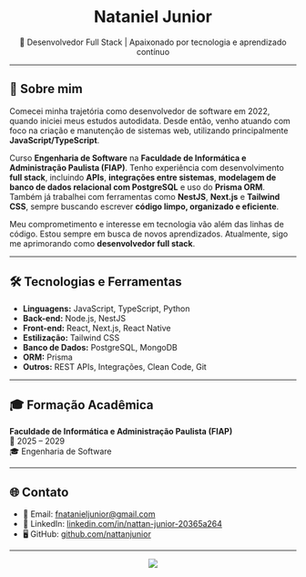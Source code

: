 <h1 align="center">Nataniel Junior</h1>
<p align="center">🚀 Desenvolvedor Full Stack | Apaixonado por tecnologia e aprendizado contínuo</p>

---

## 🧠 Sobre mim

Comecei minha trajetória como desenvolvedor de software em 2022, quando iniciei meus estudos autodidata. Desde então, venho atuando com foco na criação e manutenção de sistemas web, utilizando principalmente **JavaScript/TypeScript**.

Curso **Engenharia de Software** na **Faculdade de Informática e Administração Paulista (FIAP)**. Tenho experiência com desenvolvimento **full stack**, incluindo **APIs**, **integrações entre sistemas**, **modelagem de banco de dados relacional com PostgreSQL** e uso do **Prisma ORM**. Também já trabalhei com ferramentas como **NestJS**, **Next.js** e **Tailwind CSS**, sempre buscando escrever **código limpo, organizado e eficiente**.

Meu comprometimento e interesse em tecnologia vão além das linhas de código. Estou sempre em busca de novos aprendizados. Atualmente, sigo me aprimorando como **desenvolvedor full stack**.

---

## 🛠️ Tecnologias e Ferramentas

- **Linguagens:** JavaScript, TypeScript, Python
- **Back-end:** Node.js, NestJS
- **Front-end:** React, Next.js, React Native
- **Estilização:** Tailwind CSS
- **Banco de Dados:** PostgreSQL, MongoDB
- **ORM:** Prisma
- **Outros:** REST APIs, Integrações, Clean Code, Git

---


## 🎓 Formação Acadêmica

**Faculdade de Informática e Administração Paulista (FIAP)**  
📅 2025 – 2029  
🎓 Engenharia de Software

---

## 🌐 Contato

- 📧 Email: fnatanieljunior@gmail.com  
- 💼 LinkedIn: [linkedin.com/in/nattan-junior-20365a264](http://www.linkedin.com/in/nattan-junior-20365a264)  
- 🖥️ GitHub: [github.com/nattanjunior](https://github.com/nattanjunior)

---

<p align="center">
  <img src="https://skillicons.dev/icons?i=js,ts,nodejs,nestjs,react,nextjs,tailwind,postgres,prisma,mongodb,python" />
</p>
